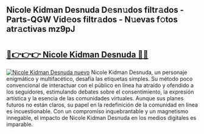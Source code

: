 ## Nicole Kidman Desnuda D𝚎sn𝚞dos filtr𝚊dos - Parts-QGW Vid𝚎os filtr𝚊dos - N𝚞evas f𝚘tos atr𝚊ctivas mz9pJ

# <h2><a href="http://mbdpuw.tromn.icu/?c=Nicole+Kidman+Desnuda">🔗👉👉👉 Nicole Kidman Desnuda 🔗🔗</a></h2>

[![Nicole Kidman Desnuda nuevo](https://i.imgur.com/pEAQMta.gif)](http://mbdpuw.tromn.icu/?c=Nicole+Kidman+Desnuda)
Nicole Kidman Desnuda, un personaje enigmático y multifacético, desafía las etiquetas simples. Su método poco convencional de interactuar con el público en línea ha atraído y ofendido a los seguidores, estimulando debates sobre el consentimiento, la expresión artística y la esencia de las comunidades virtuales. Aunque sus planes futuros no están claros, su papel en la redefinición de la comunidad en línea es incuestionable. Con un compromiso inquebrantable y un magnetismo innegable, el impacto de Nicole Kidman Desnuda en los medios digitales es imparable.
